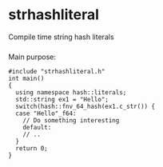# strhashliteral
Compile time string hash literals

###

Main purpose:

```
#include "strhashliteral.h"
int main()
{
  using namespace hash::literals;
  std::string ex1 = "Hello";
  switch(hash::fnv_64_hash(ex1.c_str()) {
  case "Hello"_f64:
    // Do something interesting
    default:
    // ..
  }
  return 0;
}
```
